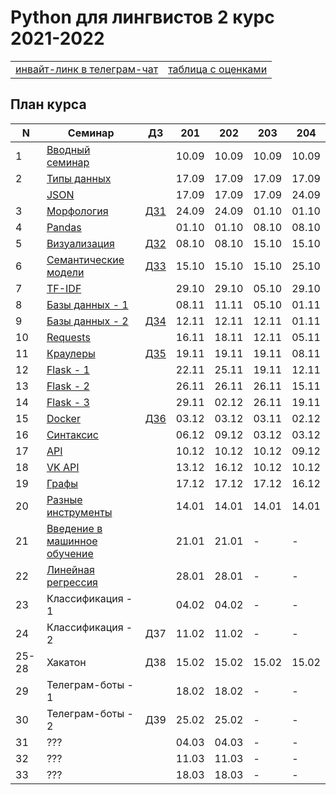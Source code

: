 # Python для лингвистов 2 курс 2021-2022

<table>
  <tr>
    <td> <a href="https://t.me/joinchat/3ymOTSrrFzphYzA6"> инвайт-линк в телеграм-чат </a> </td>
    <td> <a href="https://docs.google.com/spreadsheets/d/1wE8CO8QYmfnndG0Lcrq2adn2YKYzkZGyC6VqqpY13Jo/edit?usp=sharing"> таблица с оценками </a> </td>
  </tr>
</table>

## План курса

| N  | Семинар     | ДЗ | 201 | 202 | 203 | 204 |
| -- | ----------- | -- | --- | --- | --- | --- |
| 1  | [Вводный семинар](https://github.com/hse-ling-python/seminars/blob/master/intro/course_intro_2021.ipynb) | | 10.09 | 10.09 | 10.09 | 10.09 |
| 2  | [Типы данных](https://github.com/hse-ling-python/seminars/blob/master/data_structures/data_structures_1(1).ipynb) | | 17.09 | 17.09 | 17.09 | 17.09 |
|| [JSON](https://github.com/hse-ling-python/seminars/blob/master/json_data/json_1.ipynb) | | 17.09 | 17.09 | 17.09 | 24.09 |
| 3  | [Морфология](https://github.com/hse-ling-python/seminars/blob/master/morphology/morphology_1.ipynb) | [ДЗ1](https://github.com/hse-ling-python/homework_21_22/blob/main/hw1.md) | 24.09 | 24.09 | 01.10 | 01.10 |
| 4  | [Pandas](https://github.com/hse-ling-python/seminars/blob/master/visualization/pandas.ipynb) | | 01.10 | 01.10 | 08.10 | 08.10 |
| 5  | [Визуализация](https://github.com/hse-ling-python/seminars/blob/master/visualization/visualization_21.ipynb) | [ДЗ2](https://github.com/hse-ling-python/homework_21_22/blob/main/hw2.md) | 08.10 | 08.10 | 15.10 | 15.10 |
| 6  | [Семантические модели](https://github.com/hse-ling-python/seminars/blob/master/vector_models/vector_models_21_22.ipynb) | [ДЗ3](https://github.com/hse-ling-python/homework_21_22/blob/main/hw3.md) | 15.10 | 15.10 | 15.10 | 25.10 |
| 7  | [TF-IDF](https://nbviewer.jupyter.org/github/hse-ling-python/seminars/blob/master/text_to_vector/TF-IDF.ipynb) | | 29.10 | 29.10 | 05.10 | 29.10 |
| 8  | [Базы данных - 1](https://github.com/hse-ling-python/seminars/blob/master/databases/databases_2020_1.ipynb) | | 08.11 | 11.11 | 05.10 | 01.11 |
| 9  | [Базы данных - 2](https://github.com/hse-ling-python/seminars/blob/master/databases/databases_2020_2.ipynb) | [ДЗ4](https://github.com/hse-ling-python/homework_21_22/blob/main/hw4.md) | 12.11 | 12.11 | 12.11 | 01.11 |
| 10  | [Requests](https://github.com/hse-ling-python/seminars/blob/master/html_and_requests/requests_2021.ipynb) | | 16.11 | 18.11 | 12.11 | 05.11 |
| 11  | [Краулеры](https://github.com/hse-ling-python/seminars/blob/master/crawlers/crawlers_1.ipynb) | [ДЗ5](https://github.com/hse-ling-python/homework_21_22/blob/main/hw5.md) | 19.11 | 19.11 | 19.11 | 08.11 |
| 12  | [Flask - 1](https://github.com/hse-ling-python/seminars/blob/master/flask_applications/flask1.ipynb)| | 22.11 | 25.11 | 19.11 | 12.11 |
| 13  | [Flask - 2](https://github.com/hse-ling-python/seminars/blob/master/flask_applications/flask_2-3.md) | | 26.11 | 26.11 | 26.11 | 15.11 |
| 14  | [Flask - 3](https://github.com/hse-ling-python/seminars/blob/master/flask_applications/flask_2-3.md) | | 29.11 | 02.12 | 26.11 | 19.11 |
| 15  | [Docker](https://github.com/hse-ling-python/seminars/tree/master/docker) | [ДЗ6](https://github.com/hse-ling-python/homework_21_22/blob/main/hw6.md) | 03.12 | 03.12 | 03.11 | 02.12 |
| 16  | [Синтаксис](https://github.com/hse-ling-python/seminars/blob/master/UDPipe/syntax.md) | | 06.12 | 09.12 | 03.12 | 03.12 |
| 17  | [API](https://github.com/hse-ling-python/seminars/blob/master/different_api/client-server-architecture.ipynb) | | 10.12 | 10.12 | 10.12 | 09.12 |
| 18  | [VK API](https://github.com/hse-ling-python/seminars/blob/master/different_api/vk_api2021.ipynb) | | 13.12 | 16.12 | 10.12 | 10.12 |
| 19  | [Графы](https://github.com/hse-ling-python/seminars/blob/master/graphs/graphs_2021.ipynb) | | 17.12 | 17.12 | 17.12 | 16.12 |
| 20  | [Разные инструменты](https://github.com/hse-ling-python/seminars/blob/master/random_compling/compling.md) | | 14.01 | 14.01 | 14.01 | 14.01 |
| 21  | [Введение в машинное обучение](https://github.com/hse-ling-python/seminars/blob/master/ml/intro.ipynb) | | 21.01 | 21.01 | - | - |
| 22  | [Линейная регрессия](https://github.com/hse-ling-python/seminars/blob/master/ml/Linear_Regression.ipynb) | | 28.01 | 28.01 | - | - |
| 23  | Классификация - 1 | | 04.02 | 04.02 | - | - |
| 24  | Классификация - 2 | ДЗ7 | 11.02 | 11.02 | - | - |
| 25-28  | Хакатон | ДЗ8 | 15.02 | 15.02 | 15.02 | 15.02 |
| 29  | Телеграм-боты - 1 | | 18.02 | 18.02 | - | - |
| 30  | Телеграм-боты - 2 | ДЗ9 | 25.02 | 25.02 | - | - |
| 31  | ??? | | 04.03 | 04.03 | - | - |
| 32  | ??? | | 11.03 | 11.03 | - | - |
| 33  | ??? | | 18.03 | 18.03 | - | - |

